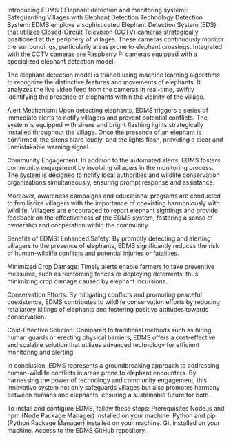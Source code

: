 Introducing EDMS ( Elephant detection and monitoring system): Safeguarding Villages with Elephant Detection Technology
Detection System:
EDMS employs a sophisticated Elephant Detection System (EDS) that utilizes Closed-Circuit Television (CCTV) cameras strategically positioned at the periphery of villages. These cameras continuously monitor the surroundings, particularly areas prone to elephant crossings. Integrated with the CCTV cameras are Raspberry Pi cameras equipped with a specialized elephant detection model.

The elephant detection model is trained using machine learning algorithms to recognize the distinctive features and movements of elephants. It analyzes the live video feed from the cameras in real-time, swiftly identifying the presence of elephants within the vicinity of the village.

Alert Mechanism:
Upon detecting elephants, EDMS triggers a series of immediate alerts to notify villagers and prevent potential conflicts. The system is equipped with sirens and bright flashing lights strategically installed throughout the village. Once the presence of an elephant is confirmed, the sirens blare loudly, and the lights flash, providing a clear and unmistakable warning signal.

Community Engagement:
In addition to the automated alerts, EDMS fosters community engagement by involving villagers in the monitoring process. The system is designed to notify local authorities and wildlife conservation organizations simultaneously, ensuring prompt response and assistance.

Moreover, awareness campaigns and educational programs are conducted to familiarize villagers with the importance of coexisting harmoniously with wildlife. Villagers are encouraged to report elephant sightings and provide feedback on the effectiveness of the EDMS system, fostering a sense of ownership and cooperation within the community.

Benefits of EDMS:
Enhanced Safety: By promptly detecting and alerting villagers to the presence of elephants, EDMS significantly reduces the risk of human-wildlife conflicts and potential injuries or fatalities.

Minimized Crop Damage: Timely alerts enable farmers to take preventive measures, such as reinforcing fences or deploying deterrents, thus minimizing crop damage caused by elephant incursions.

Conservation Efforts: By mitigating conflicts and promoting peaceful coexistence, EDMS contributes to wildlife conservation efforts by reducing retaliatory killings of elephants and fostering positive attitudes towards conservation.

Cost-Effective Solution: Compared to traditional methods such as hiring human guards or erecting physical barriers, EDMS offers a cost-effective and scalable solution that utilizes advanced technology for efficient monitoring and alerting.

In conclusion, EDMS represents a groundbreaking approach to addressing human-wildlife conflicts in areas prone to elephant encounters. By harnessing the power of technology and community engagement, this innovative system not only safeguards villages but also promotes harmony between humans and elephants, ensuring a sustainable future for both.

To install and configure EDMS, follow these steps:
Prerequisites
Node.js and npm (Node Package Manager) installed on your machine.
Python and pip (Python Package Manager) installed on your machine.
Git installed on your machine.
Access to the EDMS GitHub repository.